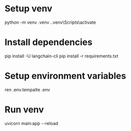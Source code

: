 # Setup venv
python -m venv .venv
.\.venv\Scripts\activate

# Install dependencies
pip install -U langchain-cli
pip install -r requirements.txt

# Setup environment variables
ren .env.tempalte .env 

# Run venv
uvicorn main:app --reload
